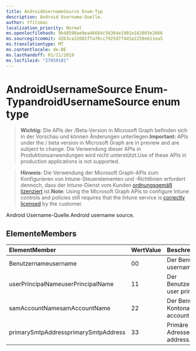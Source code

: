 ```yaml
---
title: AndroidUsernameSource Enum-Typ
description: Android Username-Quelle.
author: tfitzmac
localization_priority: Normal
ms.openlocfilehash: 9b48598ae9ea46684c56364e1901e162003e2066
ms.sourcegitcommit: d2b3ca32602ffa76cc7925d7f4d1e2258e611ea5
ms.translationtype: MT
ms.contentlocale: de-DE
ms.lasthandoff: 01/11/2019
ms.locfileid: "27859101"
---
```

# <a name="androidusernamesource-enum-type"></a><span data-ttu-id="9bf97-103">AndroidUsernameSource Enum-Typ</span><span class="sxs-lookup"><span data-stu-id="9bf97-103">androidUsernameSource enum type</span></span>

> <span data-ttu-id="9bf97-104">**Wichtig:** Die APIs der /Beta-Version in Microsoft Graph befinden sich in der Vorschau und können Änderungen unterliegen.</span><span class="sxs-lookup"><span data-stu-id="9bf97-104">**Important:** APIs under the / beta version in Microsoft Graph are in preview and are subject to change.</span></span> <span data-ttu-id="9bf97-105">Die Verwendung dieser APIs in Produktionsanwendungen wird nicht unterstützt.</span><span class="sxs-lookup"><span data-stu-id="9bf97-105">Use of these APIs in production applications is not supported.</span></span>

> <span data-ttu-id="9bf97-106">**Hinweis:** Die Verwendung der Microsoft Graph-APIs zum Konfigurieren von Intune-Steuerelementen und -Richtlinien erfordert dennoch, dass der Intune-Dienst vom Kunden [ordnungsgemäß lizenziert](https://go.microsoft.com/fwlink/?linkid=839381) ist.</span><span class="sxs-lookup"><span data-stu-id="9bf97-106">**Note:** Using the Microsoft Graph APIs to configure Intune controls and policies still requires that the Intune service is [correctly licensed](https://go.microsoft.com/fwlink/?linkid=839381) by the customer.</span></span>

<span data-ttu-id="9bf97-107">Android Username-Quelle.</span><span class="sxs-lookup"><span data-stu-id="9bf97-107">Android username source.</span></span>
## <a name="members"></a><span data-ttu-id="9bf97-108">Elemente</span><span class="sxs-lookup"><span data-stu-id="9bf97-108">Members</span></span>
|<span data-ttu-id="9bf97-109">Element</span><span class="sxs-lookup"><span data-stu-id="9bf97-109">Member</span></span>|<span data-ttu-id="9bf97-110">Wert</span><span class="sxs-lookup"><span data-stu-id="9bf97-110">Value</span></span>|<span data-ttu-id="9bf97-111">Beschreibung</span><span class="sxs-lookup"><span data-stu-id="9bf97-111">Description</span></span>|
|:---|:---|:---|
|<span data-ttu-id="9bf97-112">Benutzername</span><span class="sxs-lookup"><span data-stu-id="9bf97-112">username</span></span>|<span data-ttu-id="9bf97-113">0</span><span class="sxs-lookup"><span data-stu-id="9bf97-113">0</span></span>|<span data-ttu-id="9bf97-114">Der Benutzername.</span><span class="sxs-lookup"><span data-stu-id="9bf97-114">The username.</span></span>|
|<span data-ttu-id="9bf97-115">userPrincipalName</span><span class="sxs-lookup"><span data-stu-id="9bf97-115">userPrincipalName</span></span>|<span data-ttu-id="9bf97-116">1</span><span class="sxs-lookup"><span data-stu-id="9bf97-116">1</span></span>|<span data-ttu-id="9bf97-117">Der Benutzerprinzipalname.</span><span class="sxs-lookup"><span data-stu-id="9bf97-117">The user principal name.</span></span>|
|<span data-ttu-id="9bf97-118">samAccountName</span><span class="sxs-lookup"><span data-stu-id="9bf97-118">samAccountName</span></span>|<span data-ttu-id="9bf97-119">2</span><span class="sxs-lookup"><span data-stu-id="9bf97-119">2</span></span>|<span data-ttu-id="9bf97-120">Der Benutzer Sam-Kontoname.</span><span class="sxs-lookup"><span data-stu-id="9bf97-120">The user sam account name.</span></span>|
|<span data-ttu-id="9bf97-121">primarySmtpAddress</span><span class="sxs-lookup"><span data-stu-id="9bf97-121">primarySmtpAddress</span></span>|<span data-ttu-id="9bf97-122">3</span><span class="sxs-lookup"><span data-stu-id="9bf97-122">3</span></span>|<span data-ttu-id="9bf97-123">Primäre SMTP-Adresse.</span><span class="sxs-lookup"><span data-stu-id="9bf97-123">Primary SMTP address.</span></span>|






